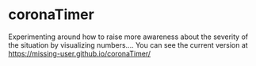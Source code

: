 # coronaTimer
Experimenting around how to raise more awareness about the severity of the situation by visualizing numbers....
You can see the current version at
https://missing-user.github.io/coronaTimer/
